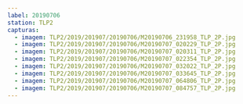```yaml
---
label: 20190706
station: TLP2
capturas:
  - imagem: TLP2/2019/201907/20190706/M20190706_231958_TLP_2P.jpg
  - imagem: TLP2/2019/201907/20190706/M20190707_020229_TLP_2P.jpg
  - imagem: TLP2/2019/201907/20190706/M20190707_020311_TLP_2P.jpg
  - imagem: TLP2/2019/201907/20190706/M20190707_022354_TLP_2P.jpg
  - imagem: TLP2/2019/201907/20190706/M20190707_032022_TLP_2P.jpg
  - imagem: TLP2/2019/201907/20190706/M20190707_033645_TLP_2P.jpg
  - imagem: TLP2/2019/201907/20190706/M20190707_064806_TLP_2P.jpg
  - imagem: TLP2/2019/201907/20190706/M20190707_084757_TLP_2P.jpg
---
```


